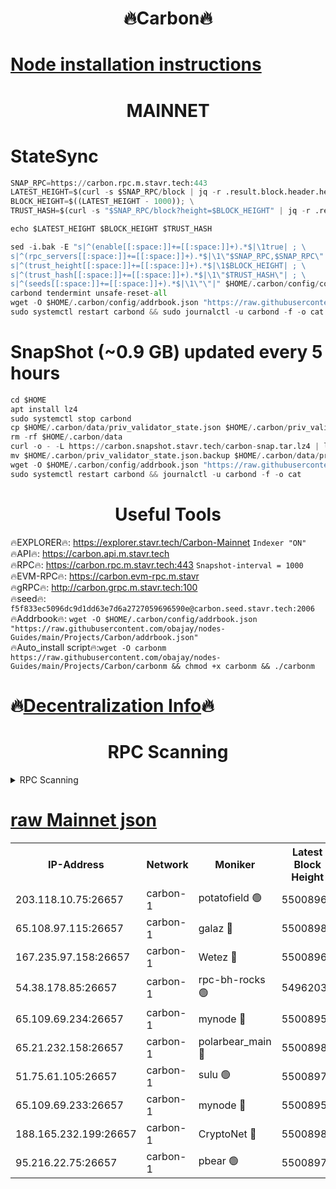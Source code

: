 <h1 align="center"> 🔥Carbon🔥</h1>

[Node installation instructions](https://github.com/obajay/nodes-Guides/tree/main/Projects/Carbon)
=
<h1 align="center"> MAINNET</h1>

# StateSync
```python
SNAP_RPC=https://carbon.rpc.m.stavr.tech:443
LATEST_HEIGHT=$(curl -s $SNAP_RPC/block | jq -r .result.block.header.height); \
BLOCK_HEIGHT=$((LATEST_HEIGHT - 1000)); \
TRUST_HASH=$(curl -s "$SNAP_RPC/block?height=$BLOCK_HEIGHT" | jq -r .result.block_id.hash)

echo $LATEST_HEIGHT $BLOCK_HEIGHT $TRUST_HASH

sed -i.bak -E "s|^(enable[[:space:]]+=[[:space:]]+).*$|\1true| ; \
s|^(rpc_servers[[:space:]]+=[[:space:]]+).*$|\1\"$SNAP_RPC,$SNAP_RPC\"| ; \
s|^(trust_height[[:space:]]+=[[:space:]]+).*$|\1$BLOCK_HEIGHT| ; \
s|^(trust_hash[[:space:]]+=[[:space:]]+).*$|\1\"$TRUST_HASH\"| ; \
s|^(seeds[[:space:]]+=[[:space:]]+).*$|\1\"\"|" $HOME/.carbon/config/config.toml
carbond tendermint unsafe-reset-all
wget -O $HOME/.carbon/config/addrbook.json "https://raw.githubusercontent.com/obajay/nodes-Guides/main/Projects/Carbon/addrbook.json"
sudo systemctl restart carbond && sudo journalctl -u carbond -f -o cat
```
# SnapShot (~0.9 GB) updated every 5 hours
```python
cd $HOME
apt install lz4
sudo systemctl stop carbond
cp $HOME/.carbon/data/priv_validator_state.json $HOME/.carbon/priv_validator_state.json.backup
rm -rf $HOME/.carbon/data
curl -o - -L https://carbon.snapshot.stavr.tech/carbon-snap.tar.lz4 | lz4 -c -d - | tar -x -C $HOME/.carbon --strip-components 2
mv $HOME/.carbon/priv_validator_state.json.backup $HOME/.carbon/data/priv_validator_state.json
wget -O $HOME/.carbon/config/addrbook.json "https://raw.githubusercontent.com/obajay/nodes-Guides/main/Projects/Carbon/addrbook.json"
sudo systemctl restart carbond && journalctl -u carbond -f -o cat
```

 <h1 align="center"> Useful Tools</h1>

🔥EXPLORER🔥:     https://explorer.stavr.tech/Carbon-Mainnet        `Indexer "ON"` \
🔥API🔥:          https://carbon.api.m.stavr.tech \
🔥RPC🔥:          https://carbon.rpc.m.stavr.tech:443              `Snapshot-interval = 1000` \
🔥EVM-RPC🔥:      https://carbon.evm-rpc.m.stavr \
🔥gRPC🔥:         http://carbon.grpc.m.stavr.tech:100 \
🔥seed🔥:      `f5f833ec5096dc9d1dd63e7d6a2727059696590e@carbon.seed.stavr.tech:2006` \
🔥Addrbook🔥:  `wget -O $HOME/.carbon/config/addrbook.json "https://raw.githubusercontent.com/obajay/nodes-Guides/main/Projects/Carbon/addrbook.json"` \
🔥Auto_install script🔥:`wget -O carbonm https://raw.githubusercontent.com/obajay/nodes-Guides/main/Projects/Carbon/carbonm && chmod +x carbonm && ./carbonm`

🔥[Decentralization Info](https://github.com/obajay/StateSync-snapshots/tree/main/Projects/Carbon/Decentralization)🔥
=
<h1 align="center"> RPC Scanning</h1>

<details>
<summary>RPC Scanning</summary>

<h2 align="center"> We scan nodes in real time every 4 hours. And we provide the final result of RPC endpoints.
We cannot influence the operation of these nodes in any way. </h2>


```python
If Voting Power is higher than 0 --> then the Node is a validator of the network and may be subject to attack and be a potential threat to the chain.
```
```python
We marked such validators with a red symbol
```

</details>

[raw Mainnet json](https://rpc-check.carbonm.stavr.tech/carbonm/rpc-carbonm-result.json)
=


<table><tr><th>IP-Address</th><th>Network</th><th>Moniker</th><th>Latest Block Height</th><th>Earliest Block Height</th><th>Catching Up</th><th>Tx Index</th><th>Voting Power</th><th>Scan Time</th></tr><tr><td>203.118.10.75:26657</td><td>carbon-1</td><td>potatofield 🟢</td><td>55008963</td><td>21164241</td><td>False</td><td>on</td><td>0</td><td>2024-03-18T00:30:11.700724525UTC</td></tr><tr><td>65.108.97.115:26657</td><td>carbon-1</td><td>galaz 🔴</td><td>55008980</td><td>47374001</td><td>False</td><td>on</td><td>10571554640</td><td>2024-03-18T00:30:43.912221834UTC</td></tr><tr><td>167.235.97.158:26657</td><td>carbon-1</td><td>Wetez 🔴</td><td>55008966</td><td>48067570</td><td>False</td><td>on</td><td>1374205181</td><td>2024-03-18T00:30:18.022011923UTC</td></tr><tr><td>54.38.178.85:26657</td><td>carbon-1</td><td>rpc-bh-rocks 🟢</td><td>54962035</td><td>53130001</td><td>False</td><td>on</td><td>0</td><td>2024-03-18T00:30:54.904528935UTC</td></tr><tr><td>65.109.69.234:26657</td><td>carbon-1</td><td>mynode 🔴</td><td>55008958</td><td>53160001</td><td>False</td><td>off</td><td>12067113754</td><td>2024-03-18T00:29:58.603782577UTC</td></tr><tr><td>65.21.232.158:26657</td><td>carbon-1</td><td>polarbear_main 🔴</td><td>55008983</td><td>54286001</td><td>False</td><td>on</td><td>10813709100</td><td>2024-03-18T00:30:48.519847743UTC</td></tr><tr><td>51.75.61.105:26657</td><td>carbon-1</td><td>sulu 🟢</td><td>55008971</td><td>54542001</td><td>False</td><td>off</td><td>0</td><td>2024-03-18T00:30:27.025441598UTC</td></tr><tr><td>65.109.69.233:26657</td><td>carbon-1</td><td>mynode 🔴</td><td>55008958</td><td>54660001</td><td>False</td><td>off</td><td>8106526529</td><td>2024-03-18T00:29:58.322230660UTC</td></tr><tr><td>188.165.232.199:26657</td><td>carbon-1</td><td>CryptoNet 🔴</td><td>55008983</td><td>54710001</td><td>False</td><td>off</td><td>3507729789</td><td>2024-03-18T00:30:48.234121886UTC</td></tr><tr><td>95.216.22.75:26657</td><td>carbon-1</td><td>pbear 🟢</td><td>55008973</td><td>54930001</td><td>False</td><td>on</td><td>0</td><td>2024-03-18T00:30:31.392589049UTC</td></tr></table>
